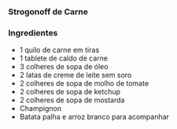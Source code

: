 ### Strogonoff de Carne

### Ingredientes

- 1 quilo de carne em tiras
-   1 tablete de caldo de carne
-   3 colheres de sopa de óleo
-   2 latas de creme de leite sem soro
-   2 colheres de sopa de molho de tomate 
-   2 colheres de sopa de ketchup
-   2 colheres de sopa de mostarda
-   Champignon
-   Batata palha e arroz branco para acompanhar
